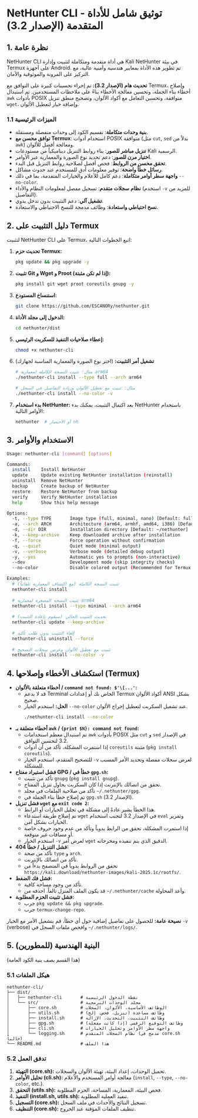 # NetHunter CLI - توثيق شامل للأداة المتقدمة (الإصدار 3.2)

## 1. نظرة عامة

NetHunter CLI هي أداة متقدمة ومتكاملة لتثبيت وإدارة Kali NetHunter في بيئة Termux على أجهزة Android. تم تطوير هذه الأداة بمعايير هندسية وأمنية عالية، مع التركيز على المرونة والموثوقية والأمان.

**تحديث هام (الإصدار 3.2):** تم إجراء تحسينات كبيرة على التوافق مع Termux، وإصلاح أخطاء بناء الجملة، وتحسين معالجة الأخطاء بناءً على ملاحظات المستخدمين. تم استبدال `awk` بأدوات POSIX متوافقة، وتحسين التعامل مع أكواد الألوان، وتصحيح منطق تنزيل `wget`، وإضافة خيار لتعطيل الألوان.

### 1.1 الميزات الرئيسية

- **بنية وحدات متكاملة**: تقسيم الكود إلى وحدات منفصلة ومستقلة.
- **توافق محسن مع Termux**: استخدام أدوات POSIX متوافقة (مثل `cut`, `sed` بدلاً من `awk`) ومعالجة أفضل للألوان.
- **تنزيل مباشر للصور**: بناء روابط التنزيل ديناميكياً من مستودعات Kali الرسمية.
- **اختيار مرن للصور**: دعم تحديد نوع الصورة والمعمارية عبر الأوامر.
- **تحقق محسن من الروابط**: فحص أفضل لصلاحية روابط التنزيل قبل البدء.
- **رسائل خطأ واضحة**: توفير معلومات أدق للمستخدم عند حدوث مشاكل.
- **واجهة سطر أوامر متكاملة**: دعم كامل للأعلام والخيارات المتقدمة، بما في ذلك `--no-color`.
- **نظام سجلات متقدم**: تسجيل مفصل لمعلومات النظام والأداء (استخدم `-v` للمزيد من التفاصيل).
- **تشغيل آلي**: دعم التثبيت بدون تدخل يدوي.
- **نسخ احتياطي واستعادة**: وظائف مدمجة للنسخ الاحتياطي والاستعادة.

## 2. دليل التثبيت على Termux

لتثبيت NetHunter CLI على Termux، اتبع الخطوات التالية:

1.  **تحديث حزم Termux:**
    ```bash
    pkg update && pkg upgrade -y
    ```

2.  **تثبيت Git و Wget و Proot (إذا لم تكن مثبتة):**
    ```bash
    pkg install git wget proot coreutils gnupg -y
    ```

3.  **استنساخ المستودع:**
    ```bash
    git clone https://github.com/ESCANORy/nethunter.git
    ```

4.  **الدخول إلى مجلد الأداة:**
    ```bash
    cd nethunter/dist
    ```

5.  **إعطاء صلاحيات التنفيذ للسكربت الرئيسي:**
    ```bash
    chmod +x nethunter-cli
    ```

6.  **تشغيل أمر التثبيت:**
    (اختر نوع الصورة والمعمارية المناسبة لجهازك)
    ```bash
    # مثال: تثبيت النسخة الكاملة لمعمارية arm64
    ./nethunter-cli install --type full --arch arm64
    
    # مثال: تثبيت مع تعطيل الألوان وزيادة التفاصيل في السجل
    ./nethunter-cli install --no-color -v
    ```

7.  **بدء استخدام NetHunter:**
    بعد اكتمال التثبيت، يمكنك بدء NetHunter باستخدام الأوامر التالية:
    ```bash
    nethunter  # أو الاختصار nh
    ```

## 3. الاستخدام والأوامر

```bash
Usage: nethunter-cli [command] [options]

Commands:
  install    Install NetHunter
  update     Update existing NetHunter installation (reinstall)
  uninstall  Remove NetHunter
  backup     Create backup of NetHunter
  restore    Restore NetHunter from backup
  verify     Verify NetHunter installation
  help       Show this help message

Options:
  -t, --type TYPE       Image type (full, minimal, nano) [Default: full]
  -a, --arch ARCH       Architecture (arm64, armhf, amd64, i386) [Default: auto-detected]
  -d, --dir DIR         Installation directory [Default: ~/nethunter]
  -k, --keep-archive    Keep downloaded archive after installation
  -f, --force           Force operation without confirmation
  -q, --quiet           Quiet mode (minimal output)
  -v, --verbose         Verbose mode (detailed debug output)
  -y, --yes             Automatic yes to prompts (non-interactive)
  --dev                 Development mode (skip integrity checks)
  --no-color            Disable colored output (Recommended for Termux issues)

Examples:
  # تثبيت النسخة الكاملة (مع اكتشاف المعمارية تلقائياً)
  nethunter-cli install
  
  # تثبيت النسخة المصغرة لمعمارية arm64
  nethunter-cli install --type minimal --arch arm64
  
  # تحديث التثبيت الحالي (سيقوم بإعادة التثبيت)
  nethunter-cli update --keep-archive
  
  # إلغاء التثبيت بدون طلب تأكيد
  nethunter-cli uninstall --force
  
  # تثبيت مع تعطيل الألوان وعرض سجلات التصحيح
  nethunter-cli install --no-color -v
```

## 4. استكشاف الأخطاء وإصلاحها (Termux)

-   **أخطاء متعلقة بالألوان / `command not found: $'\[...'`:**
    -   قد لا يدعم Terminal الخاص بك أو إعدادات Termux أكواد الألوان ANSI بشكل صحيح.
    -   **الحل:** استخدم الخيار `--no-color` عند تشغيل السكربت لتعطيل إخراج الألوان.
        ```bash
        ./nethunter-cli install --no-color
        ```
-   **أخطاء متعلقة بـ `awk` / `{print $N}: command not found`:**
    -   تم استبدال معظم استخدامات `awk` بأدوات POSIX مثل `cut` و `sed` في الإصدار 3.2 لتحسين التوافق.
    -   إذا استمرت المشكلة، تأكد من أن أدوات `coreutils` مثبتة (`pkg install coreutils`).
    -   للتصحيح المتقدم، استخدم الخيار `-v` لعرض سجلات مفصلة وتحديد الأمر المسبب للمشكلة.
-   **فشل استيراد مفتاح GPG / خطأ في `gpg.sh`:**
    -   تأكد من تثبيت `gnupg` (`pkg install gnupg`).
    -   تحقق من اتصالك بالإنترنت إذا كان السكربت يحاول تنزيل المفتاح.
    -   تأكد من صلاحية الملفات في مجلد `~/.nethunter/gpg`.
    -   تم إصلاح خطأ بناء الجملة في `gpg.sh` (الإصدار 3.2).
-   **فشل تنزيل `wget` مع `exit code 2`:**
    -   هذا الخطأ يشير عادةً إلى مشكلة في تحليل الخيارات أو الرابط.
    -   تم إصلاح طريقة استدعاء `wget` في الإصدار 3.2 لتجنب استخدام `eval` وتمرير الخيارات بشكل آمن.
    -   إذا استمرت المشكلة، تحقق من الرابط يدوياً وتأكد من عدم وجود حروف خاصة أو مسافات غير متوقعة.
    -   استخدم الخيار `-v` لعرض أمر `wget` الدقيق الذي يتم تنفيذه ومخرجاته.
-   **فشل التنزيل / خطأ 404:**
    -   تأكد من صحة `type` و `arch`.
    -   تأكد من اتصالك بالإنترنت.
    -   تحقق من الروابط يدوياً في المتصفح بدءاً من `https://kali.download/nethunter-images/kali-2025.1c/rootfs/`.
-   **فشل فك الضغط:**
    -   تأكد من وجود مساحة كافية.
    -   قد يكون الملف المنزل تالفاً. احذفه من `~/.nethunter/cache` وأعد المحاولة.
-   **فشل تثبيت الحزم المطلوبة:**
    -   جرب `pkg update && pkg upgrade`.
    -   جرب `termux-change-repo`.

**نصيحة عامة:** للحصول على تفاصيل إضافية حول أي خطأ، قم بتشغيل الأمر مع الخيار `-v` (verbose) وافحص ملفات السجل في `~/.nethunter/logs/`.

## 5. البنية الهندسية (للمطورين)

(هذا القسم يصف بنية الكود العامة)

### 5.1 هيكل الملفات

```
nethunter-cli/
├── dist/
│   ├── nethunter-cli       # نقطة الدخول الرئيسية
│   └── src/                # مجلد الوحدات البرمجية
│       ├── core.sh         # الوظائف الأساسية، الألوان، السجلات
│       ├── utils.sh        # وظائف مساعدة (تنزيل، فحص، إلخ)
│       ├── install.sh      # وظائف التثبيت، التحديث، الإزالة
│       ├── gpg.sh          # وظائف التوقيع الرقمي (إذا كانت مفعلة)
│       ├── cli.sh          # واجهة سطر الأوامر وتحليل الخيارات
│       └── logging.sh      # نظام السجلات المتقدم (مدمج في core.sh حالياً)
└── README.md               # هذا الملف
```

### 5.2 تدفق العمل

1.  **التهيئة (core.sh):** تحميل الوحدات، إعداد البيئة، تهيئة الألوان والسجلات.
2.  **تحليل الأوامر (cli.sh):** معالجة أوامر المستخدم والأعلام (`install`, `--type`, `--no-color`, etc.).
3.  **التحقق (utils.sh):** فحص البيئة، المعمارية، المساحة، الحزم المطلوبة.
4.  **التنفيذ (install.sh, utils.sh):** تنفيذ العملية المطلوبة.
5.  **التسجيل (core.sh):** تسجيل النتائج والأحداث في ملف السجل.
6.  **التنظيف (core.sh):** تنظيف الملفات المؤقتة عند الخروج.

